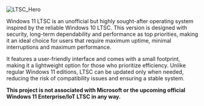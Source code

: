 ![LTSC_Hero](https://user-images.githubusercontent.com/96759883/219969845-363f6023-c1a8-4c2a-88dc-c3b3e6c1a7e6.png)

Windows 11 LTSC is an unofficial but highly sought-after operating system inspired by the reliable Windows 10 LTSC. This version is designed with security, long-term dependability and performance as top priorities, making it an ideal choice for users that require maximum uptime, minimal interruptions and maximum performance.

It features a user-friendly interface and comes with a small footprint, making it a lightweight option for those who prioritize efficiency. Unlike regular Windows 11 editions, LTSC can be updated only when needed, reducing the risk of compatibility issues and ensuring a stable system.

**This project is not associated with Microsoft or the upcoming official Windows 11 Enterprise/IoT LTSC in any way.**
